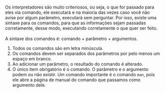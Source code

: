 Os interpretadores são muito criteriosos, ou seja, o que for passado para eles via comando, ele executará e na maioria das vezes caso você não avise por algum parâmetro, executará sem perguntar. Por isso, existe uma sintaxe para os comandos, para que as informações sejam passadas corretamente, desse modo, executando corretamente o que quer ser feito.<br><br>
A sintaxe dos comandos é: comando + parâmetro + argumentos.
1. Todos os comandos são em letra minúscula.
2. Os comandos devem ser separados dos parâmetros por pelo menos um espaço em branco.
3. Ao adicionar um parâmetro, o resultado do comando é alterado.
4. O único item obrigatório é o comando. O parâmetro e o argumento podem ou não existir.
Um comando importante é o comando `man`, pois ele abre a página de manual do comando que passamos como argumento dele.